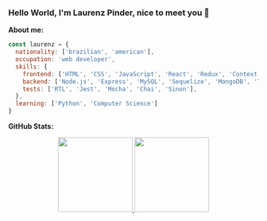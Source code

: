 ### Hello World, I'm Laurenz Pinder, nice to meet you 👋

**About me:**

```javascript
const laurenz = {
  nationality: ['brazilian', 'american'],
  occupation: 'web developer',
  skills: {
    frontend: ['HTML', 'CSS', 'JavaScript', 'React', 'Redux', 'Context API', 'React Hooks'],
    backend: ['Node.js', 'Express', 'MySQL', 'Sequelize', 'MongoDB', 'Typescript', 'Docker'],
    tests: ['RTL', 'Jest', 'Mocha', 'Chai', 'Sinon'],
  },
  learning: ['Python', 'Computer Science']
}
```

**GitHub Stats:**

<div align="center">
  <a href="https://github.com/laurenzdpinder">
  <img height="150em" src="https://github-readme-stats.vercel.app/api?username=laurenzdpinder&show_icons=true&theme=dark&include_all_commits=true&count_private=true"/>
  <img height="150em" src="https://github-readme-stats.vercel.app/api/top-langs/?username=laurenzdpinder&layout=compact&langs_count=7&theme=dark"/>
</div>
